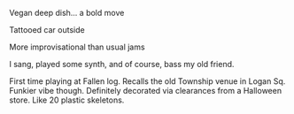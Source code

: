 Vegan deep dish... a bold move

Tattooed car outside

More improvisational than usual jams

I sang, played some synth, and of course, bass my old friend.

First time playing at Fallen log. Recalls the old Township venue in Logan Sq. Funkier vibe though. Definitely decorated via clearances from a Halloween store. Like 20 plastic skeletons.
